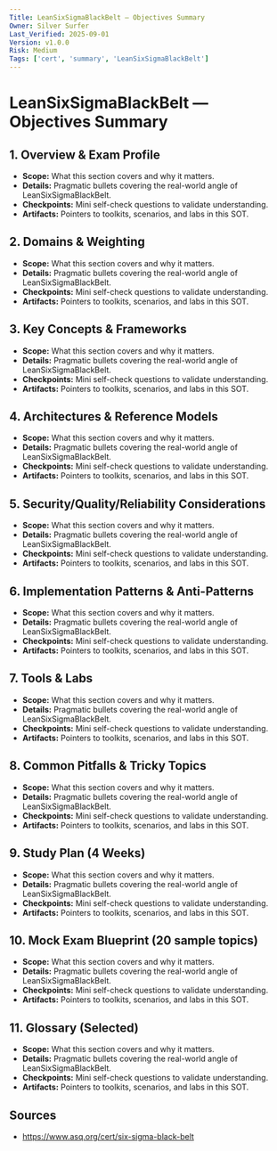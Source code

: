 ```yaml
---
Title: LeanSixSigmaBlackBelt — Objectives Summary
Owner: Silver Surfer
Last_Verified: 2025-09-01
Version: v1.0.0
Risk: Medium
Tags: ['cert', 'summary', 'LeanSixSigmaBlackBelt']
---
```


# LeanSixSigmaBlackBelt — Objectives Summary

## 1. Overview & Exam Profile

- **Scope:** What this section covers and why it matters.
- **Details:** Pragmatic bullets covering the real-world angle of LeanSixSigmaBlackBelt.
- **Checkpoints:** Mini self-check questions to validate understanding.
- **Artifacts:** Pointers to toolkits, scenarios, and labs in this SOT.

## 2. Domains & Weighting

- **Scope:** What this section covers and why it matters.
- **Details:** Pragmatic bullets covering the real-world angle of LeanSixSigmaBlackBelt.
- **Checkpoints:** Mini self-check questions to validate understanding.
- **Artifacts:** Pointers to toolkits, scenarios, and labs in this SOT.

## 3. Key Concepts & Frameworks

- **Scope:** What this section covers and why it matters.
- **Details:** Pragmatic bullets covering the real-world angle of LeanSixSigmaBlackBelt.
- **Checkpoints:** Mini self-check questions to validate understanding.
- **Artifacts:** Pointers to toolkits, scenarios, and labs in this SOT.

## 4. Architectures & Reference Models

- **Scope:** What this section covers and why it matters.
- **Details:** Pragmatic bullets covering the real-world angle of LeanSixSigmaBlackBelt.
- **Checkpoints:** Mini self-check questions to validate understanding.
- **Artifacts:** Pointers to toolkits, scenarios, and labs in this SOT.

## 5. Security/Quality/Reliability Considerations

- **Scope:** What this section covers and why it matters.
- **Details:** Pragmatic bullets covering the real-world angle of LeanSixSigmaBlackBelt.
- **Checkpoints:** Mini self-check questions to validate understanding.
- **Artifacts:** Pointers to toolkits, scenarios, and labs in this SOT.

## 6. Implementation Patterns & Anti-Patterns

- **Scope:** What this section covers and why it matters.
- **Details:** Pragmatic bullets covering the real-world angle of LeanSixSigmaBlackBelt.
- **Checkpoints:** Mini self-check questions to validate understanding.
- **Artifacts:** Pointers to toolkits, scenarios, and labs in this SOT.

## 7. Tools & Labs

- **Scope:** What this section covers and why it matters.
- **Details:** Pragmatic bullets covering the real-world angle of LeanSixSigmaBlackBelt.
- **Checkpoints:** Mini self-check questions to validate understanding.
- **Artifacts:** Pointers to toolkits, scenarios, and labs in this SOT.

## 8. Common Pitfalls & Tricky Topics

- **Scope:** What this section covers and why it matters.
- **Details:** Pragmatic bullets covering the real-world angle of LeanSixSigmaBlackBelt.
- **Checkpoints:** Mini self-check questions to validate understanding.
- **Artifacts:** Pointers to toolkits, scenarios, and labs in this SOT.

## 9. Study Plan (4 Weeks)

- **Scope:** What this section covers and why it matters.
- **Details:** Pragmatic bullets covering the real-world angle of LeanSixSigmaBlackBelt.
- **Checkpoints:** Mini self-check questions to validate understanding.
- **Artifacts:** Pointers to toolkits, scenarios, and labs in this SOT.

## 10. Mock Exam Blueprint (20 sample topics)

- **Scope:** What this section covers and why it matters.
- **Details:** Pragmatic bullets covering the real-world angle of LeanSixSigmaBlackBelt.
- **Checkpoints:** Mini self-check questions to validate understanding.
- **Artifacts:** Pointers to toolkits, scenarios, and labs in this SOT.

## 11. Glossary (Selected)

- **Scope:** What this section covers and why it matters.
- **Details:** Pragmatic bullets covering the real-world angle of LeanSixSigmaBlackBelt.
- **Checkpoints:** Mini self-check questions to validate understanding.
- **Artifacts:** Pointers to toolkits, scenarios, and labs in this SOT.

## Sources
- https://www.asq.org/cert/six-sigma-black-belt
